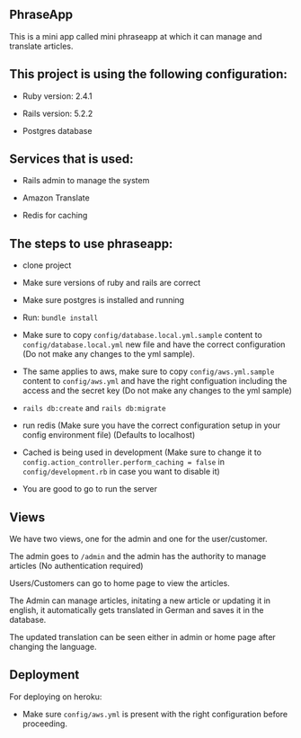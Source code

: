 ## PhraseApp

This is a mini app called mini phraseapp at which it can manage and translate articles.

## This project is using the following configuration:

* Ruby version: 2.4.1

* Rails version: 5.2.2

* Postgres database


## Services that is used:

* Rails admin to manage the system

* Amazon Translate

* Redis for caching


## The steps to use phraseapp:

* clone project

* Make sure versions of ruby and rails are correct

* Make sure postgres is installed and running

* Run: `bundle install`

* Make sure to copy `config/database.local.yml.sample` content to `config/database.local.yml` new file and have the correct configuration (Do not make any changes to the yml sample).

* The same applies to aws, make sure to copy `config/aws.yml.sample` content to `config/aws.yml` and have the right configuation including the access and the secret key (Do not make any changes to the yml sample)

* `rails db:create` and `rails db:migrate`

* run redis (Make sure you have the correct configuration setup in your config environment file) (Defaults to localhost)

* Cached is being used in development (Make sure to change it to `config.action_controller.perform_caching = false` in `config/development.rb` in case you want to disable it)

* You are good to go to run the server

## Views

We have two views, one for the admin and one for the user/customer.


The admin goes to `/admin` and the admin has the authority to manage articles (No authentication required)

Users/Customers can go to home page to view the articles.

The Admin can manage articles, initating a new article or updating it in english, it automatically gets translated in German and saves it in the database.

The updated translation can be seen either in admin or home page after changing the language.

## Deployment

For deploying on heroku:

* Make sure `config/aws.yml` is present with the right configuration before proceeding.
